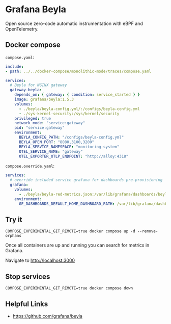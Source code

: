 # Grafana Beyla

Open source zero-code automatic instrumentation with eBPF and OpenTelemetry.

## Docker compose

`compose.yaml`:

```yaml
include:
- path: ../../docker-compose/monolithic-mode/traces/compose.yaml

services:
  # Beyla for NGINX gateway
  gateway-beyla:
    depends_on: { gateway: { condition: service_started } }
    image: grafana/beyla:1.5.3
    volumes:
      - ./beyla/beyla-config.yml/:/configs/beyla-config.yml
      - ./sys-kernel-security:/sys/kernel/security
    privileged: true 
    network_mode: "service:gateway"
    pid: "service:gateway"
    environment:
      BEYLA_CONFIG_PATH: "/configs/beyla-config.yml"
      BEYLA_OPEN_PORT: "8080,3100,3200"
      BEYLA_SERVICE_NAMESPACE: "monitoring-system"
      OTEL_SERVICE_NAME: "gateway"
      OTEL_EXPORTER_OTLP_ENDPOINT: "http://alloy:4318"

```

`compose.override.yaml`:

```yaml
services:
  # override included service grafana for dashboards pre-provisioning
  grafana:
    volumes:
      - ./beyla/beyla-red-metrics.json:/var/lib/grafana/dashboards/beyla-red-metrics.json
    environment:
      GF_DASHBOARDS_DEFAULT_HOME_DASHBOARD_PATH: /var/lib/grafana/dashboards/beyla-red-metrics.json
```

## Try it

```shell
COMPOSE_EXPERIMENTAL_GIT_REMOTE=true docker compose up -d --remove-orphans
```

Once all containers are up and running you can search for metrics in Grafana.

Navigate to [http://localhost:3000](http://localhost:3000)

## Stop services

```shell
COMPOSE_EXPERIMENTAL_GIT_REMOTE=true docker compose down
```

## Helpful Links

- <https://github.com/grafana/beyla>
